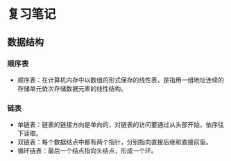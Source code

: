 # 复习笔记

## 数据结构

### 顺序表
* 顺序表：在计算机内存中以数组的形式保存的线性表，是指用一组地址连续的存储单元依次存储数据元素的线性结构。

### 链表
* 单链表：链表的链接方向是单向的，对链表的访问要通过从头部开始，依序往下读取。
* 双链表：每个数据结点中都有两个指针，分别指向直接后继和直接前驱。
* 循环链表：最后一个结点指向头结点，形成一个环。

